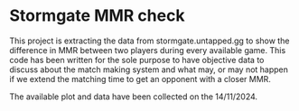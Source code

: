 # Stormgate MMR check
This project is extracting the data from stormgate.untapped.gg to show the difference in MMR between two players during every available game. This code has been written for the sole purpose to have objective data to discuss about the match making system and what may, or may not happen if we extend the matching time to get an opponent with a closer MMR.

The available plot and data have been collected on the 14/11/2024.
